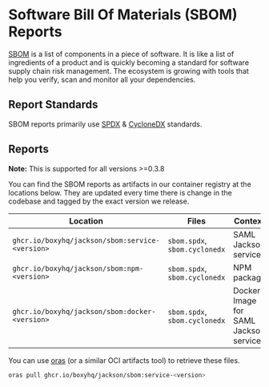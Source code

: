 # Software Bill Of Materials (SBOM) Reports

[SBOM](https://en.wikipedia.org/wiki/Software_bill_of_materials) is a list of components in a piece of software. It is like a list of ingredients of a product and is quickly becoming a standard for software supply chain risk management. The ecosystem is growing with tools that help you verify, scan and monitor all your dependencies.

## Report Standards

SBOM reports primarily use [SPDX](https://en.wikipedia.org/wiki/Software_Package_Data_Exchange) & [CycloneDX](https://cyclonedx.org/) standards.

## Reports

**Note:** This is supported for all versions >=0.3.8

You can find the SBOM reports as artifacts in our container registry at the locations below. They are updated every time there is change in the codebase and tagged by the exact version we release.

| Location                                        | Files                         | Context                               |
| ----------------------------------------------- | ----------------------------- | ------------------------------------- |
| `ghcr.io/boxyhq/jackson/sbom:service-<version>` | `sbom.spdx`, `sbom.cyclonedx` | SAML Jackson service                  |
| `ghcr.io/boxyhq/jackson/sbom:npm-<version>`     | `sbom.spdx`, `sbom.cyclonedx` | NPM package                           |
| `ghcr.io/boxyhq/jackson/sbom:docker-<version>`  | `sbom.spdx`, `sbom.cyclonedx` | Docker Image for SAML Jackson service |

You can use [oras](https://oras.land/cli) (or a similar OCI artifacts tool) to retrieve these files.

```bash
oras pull ghcr.io/boxyhq/jackson/sbom:service-<version>
```
